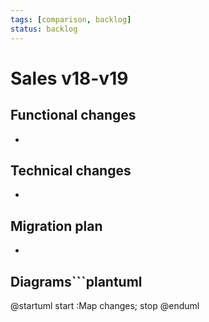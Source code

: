 ```yaml
---
tags: [comparison, backlog]
status: backlog
---
```

# Sales v18-v19

## Functional changes
-

## Technical changes
-

## Migration plan
-

## Diagrams```plantuml
@startuml
start
:Map changes;
stop
@enduml
```




